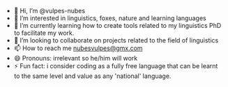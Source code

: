 - 👋 Hi, I’m @vulpes-nubes
- 👀 I’m interested in linguistics, foxes, nature and learning languages
- 🌱 I’m currently learning how to create tools related to my linguistics PhD to facilitate my work.
- 💞️ I’m looking to collaborate on projects related to the field of linguistics
- 📫 How to reach me nubesvulpes@gmx.com
- 😄 Pronouns: irrelevant so he/him will work
- ⚡ Fun fact: i consider coding as a fully free language that can be learnt to the same level and value as any 'national' language.

<!---
vulpes-nubes/vulpes-nubes is a ✨ special ✨ repository because its `README.md` (this file) appears on your GitHub profile.
You can click the Preview link to take a look at your changes.
--->
